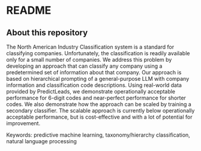 # README #

## About this repository ##

The North American Industry Classification system is a standard for classifying companies. Unfortunately, the classification is readily available only for a small number of companies. We address this problem by developing an approach that can classify any company using a predetermined set of information about that company. Our approach is based on hierarchical prompting of a general-purpose LLM with company information and classification code descriptions. Using real-world data provided by PredictLeads, we demonstrate operationally acceptable performance for 6-digit codes and near-perfect performance for shorter codes. We also demonstrate how the approach can be scaled by training a secondary classifier. The scalable approach is currently below operationally acceptable performance, but is cost-effective and with a lot of potential for improvement.

Keywords: predictive machine learning, taxonomy/hierarchy classification, natural language processing

